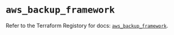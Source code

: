 # `aws_backup_framework`

Refer to the Terraform Registory for docs: [`aws_backup_framework`](https://registry.terraform.io/providers/hashicorp/aws/5.16.2/docs/resources/backup_framework).

